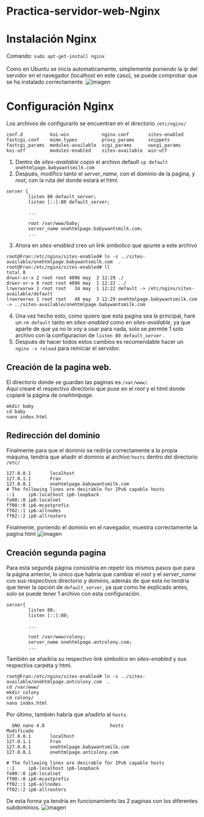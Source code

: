 # Practica-servidor-web-Nginx

# Instalación Nginx
Comando: ```sudo apt-get-install nginx``` <br> <br>
Como en Ubuntu se inicia automaticamente, simplemente poniendo la ip del servidor en el navegador (localhost en este caso), se puede comprobar que se ha instalado correctamente. 
![imagen](https://user-images.githubusercontent.com/91600940/166141928-8765504d-e54a-43fd-b92b-1451cca5b83f.png)

# Configuración Nginx
Los archivos de configurarlo se encuentran en el directorio ```/etc/nginx/```
```
conf.d          koi-win            nginx.conf       sites-enabled
fastcgi.conf    mime.types         proxy_params     snippets
fastcgi_params  modules-available  scgi_params      uwsgi_params
koi-utf         modules-enabled    sites-available  win-utf

```
1. Dentro de *sites-available copio* el archivo default ```cp default onehtmlpage.babywantsmilk.com ```
2. Después, modifico tanto el *server_name*, con el dominio de la pagina, y *root*, con la ruta del donde estará el html. <br>
```
server {
        listen 80 default_server;
        listen [::]:80 default_server;
        
        ...
        
        root /var/www/baby;
        server_name onehtmlpage.babywantsmilk.com;
        ...
```
3. Ahora en *sites-enabled* creo un link simbolico que apunte a este archivo
```
root@Fran:/etc/nginx/sites-enabled# ln -s ../sites-available/onehtmlpage.babywantsmilk.com  .
root@Fran:/etc/nginx/sites-enabled# ll
total 8
drwxr-xr-x 2 root root 4096 may  3 12:29 ./
drwxr-xr-x 8 root root 4096 may  1 12:22 ../
lrwxrwxrwx 1 root root   34 may  1 12:22 default -> /etc/nginx/sites-available/default
lrwxrwxrwx 1 root root   48 may  3 12:29 onehtmlpage.babywantsmilk.com -> ../sites-available/onehtmlpage.babywantsmilk.com

```
4. Una vez hecho esto, como quiero que esta pagina sea la principal, haré un ```rm default``` tanto en *sites-enabled* como en *sites-available*, ya que aparte de que ya no lo voy a usar para nada, solo se permite 1 solo archivo con la configuracion de ```listen 80 default_server``` .
5. Después de hacer todos estos cambios es recomendable hacer un ```nginx -s reload``` para reiniciar el servidor.

## Creación de la pagina web.
El directorio donde se guardan las paginas es ```/var/www/```. <br>
Aquí crearé el respectivo directorio que puse en el *root* y el html donde copiaré la página de *onehtmlpage*.
```
mkdir baby
cd baby
nano index.html
```

## Redirección del dominio
Finalmente para que el dominio se redirija correctamente a la propia máquina, tendria que añadir el dominio al archivo ```hosts``` dentro del directorio ```/etc/```
```
127.0.0.1       localhost
127.0.1.1       Fran
127.0.0.1       onehtmlpage.babywantsmilk.com
# The following lines are desirable for IPv6 capable hosts
::1     ip6-localhost ip6-loopback
fe00::0 ip6-localnet
ff00::0 ip6-mcastprefix
ff02::1 ip6-allnodes
ff02::2 ip6-allrouters
```
Finalmente, poniendo el dominio en el navegador, muestra correctamente la pagina html
![imagen](https://user-images.githubusercontent.com/91600940/166503671-35f715cc-4402-42af-b6da-7921e2cae675.png)


## Creación segunda pagina
Para esta segunda página consistiria en repetir los mismos pasos que para la página anterior, lo único que habria que cambiar el *root* y el *server_name* con sus respectivos directorio y dominio, además de que esta no tendria que tener la opción de ```default_server```, ya que como he explicado antes, solo se puede tener 1 archivo con esta configuración.
```
server{
        listen 80;
        listen [::]:80;

        ...

        root /var/www/colony;
        server_name onehtmlpage.antcolony.com;
        ...
```
También se añadiria su respectivo link simbolico en *sites-enabled* y sus respectiva carpeta y html.
```
root@Fran:/etc/nginx/sites-enabled# ln -s ../sites-available/onehtmlpage.antcolony.com  .
cd /var/www/
mkdir colony
cd colony/
nano index.html
```
Por último, también habría que añadirlo al ```hosts```.
```
  GNU nano 4.8                        hosts                         Modificado  
127.0.0.1       localhost
127.0.1.1       Fran
127.0.0.1       onehtmlpage.babywantsmilk.com
127.0.0.1       onehtmlpage.antcolony.com

# The following lines are desirable for IPv6 capable hosts
::1     ip6-localhost ip6-loopback
fe00::0 ip6-localnet
ff00::0 ip6-mcastprefix
ff02::1 ip6-allnodes
ff02::2 ip6-allrouters
```
De esta forma ya tendría en funcionamiento las 2 paginas con los diferentes subdominios.
![imagen](https://user-images.githubusercontent.com/91600940/166507495-5bde98b6-faac-45ec-9f33-790d09d72830.png)
